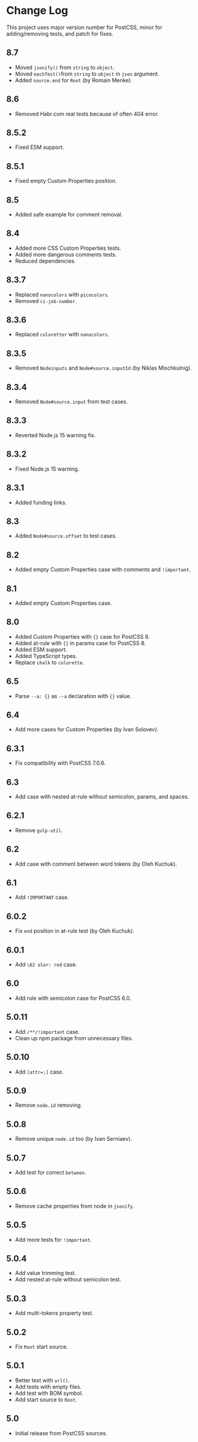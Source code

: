 # Change Log
This project uses major version number for PostCSS,
minor for adding/removing tests, and patch for fixes.

## 8.7
* Moved `jsonify()` from `string` to `object`.
* Moved `eachTest()`from `string` to `object` in `json` argument.
* Added `source.end` for `Root` (by Romain Menke).

## 8.6
* Removed Habr.com real tests because of often 404 error.

## 8.5.2
* Fixed ESM support.

## 8.5.1
* Fixed empty Custom Properties position.

## 8.5
* Added safe example for comment removal.

## 8.4
* Added more CSS Custom Properties tests.
* Added more dangerous comments tests.
* Reduced dependencies.

## 8.3.7
* Replaced `nanocolors` with `picocolors`.
* Removed `ci-job-number`.

## 8.3.6
* Replaced `coloretter` with `nanocolors`.

## 8.3.5
* Removed `Nodeinputs` and `Node#source.inputId` (by Niklas Mischkulnig).

## 8.3.4
* Removed `Node#source.input` from test cases.

## 8.3.3
* Reverted Node.js 15 warning fix.

## 8.3.2
* Fixed Node.js 15 warning.

## 8.3.1
* Added funding links.

## 8.3
* Added `Node#source.offset` to test cases.

## 8.2
* Added empty Custom Properties case with comments and `!important`.

## 8.1
* Added empty Custom Properties case.

## 8.0
* Added Custom Properties with `{}` case for PostCSS 8.
* Added at-rule with `{}` in params case for PostCSS 8.
* Added ESM support.
* Added TypeScript types.
* Replace `chalk` to `colorette`.

## 6.5
* Parse `--a: {}` as `--a` declaration with `{}` value.

## 6.4
* Add more cases for Custom Properties (by Ivan Solovev).

## 6.3.1
* Fix compatibility with PostCSS 7.0.6.

## 6.3
* Add case with nested at-rule without semicolon, params, and spaces.

## 6.2.1
* Remove `gulp-util`.

## 6.2
* Add case with comment between word tokens (by Oleh Kuchuk).

## 6.1
* Add `!IMPORTANT` case.

## 6.0.2
* Fix `end` position in at-rule test (by Oleh Kuchuk).

## 6.0.1
* Add `\62 olor: red` case.

## 6.0
* Add rule with semicolon case for PostCSS 6.0.

## 5.0.11
* Add `/**/!important` case.
* Clean up npm package from unnecessary files.

## 5.0.10
* Add `[attr=;]` case.

## 5.0.9
* Remove `node.id` removing.

## 5.0.8
* Remove unique `node.id` too (by Ivan Serniaev).

## 5.0.7
* Add test for correct `between`.

## 5.0.6
* Remove cache properties from node in `jsonify`.

## 5.0.5
* Add more tests for `!important`.

## 5.0.4
* Add value trimming test.
* Add nested at-rule without semicolon test.

## 5.0.3
* Add multi-tokens property test.

## 5.0.2
* Fix `Root` start source.

## 5.0.1
* Better test with `url()`.
* Add tests with empty files.
* Add test with BOM symbol.
* Add start source to `Root`.

## 5.0
* Initial release from PostCSS sources.
